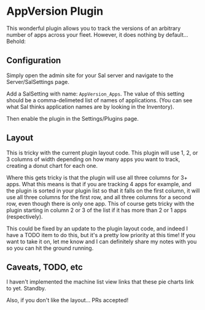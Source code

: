 # AppVersion Plugin
This wonderful plugin allows you to track the versions of an arbitrary number of apps across your fleet. However, it does nothing by default... Behold:

## Configuration
Simply open the admin site for your Sal server and navigate to the Server/SalSettings page.

Add a SalSetting with name: `AppVersion_Apps`. The value of this setting should be a comma-delimeted list of names of applications. (You can see what Sal thinks application names are by looking in the Inventory).

Then enable the plugin in the Settings/Plugins page.

## Layout
This is tricky with the current plugin layout code. This plugin will use 1, 2, or 3 columns of width depending on how many apps you want to track, creating a donut chart for each one.

Where this gets tricky is that the plugin will use all three columns for 3+ apps. What this means is that if you are tracking 4 apps for example, and the plugin is sorted in your plugin list so that it falls on the first column, it will use all three columns for the first row, and all three columns for a second row, even though there is only one app. This of course gets tricky with the plugin starting in column 2 or 3 of the list if it has more than 2 or 1 apps (respectively).

This could be fixed by an update to the plugin layout code, and indeed I have a TODO item to do this, but it's a pretty low priority at this time! If you want to take it on, let me know and I can definitely share my notes with you so you can hit the ground running.


## Caveats, TODO, etc
I haven't implemented the machine list view links that these pie charts link to yet. Standby.

Also, if you don't like the layout... PRs accepted! 
